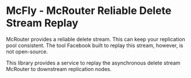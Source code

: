 # McFly - McRouter Reliable Delete Stream Replay

McRouter provides a reliable delete stream. This can keep your replication
pool consistent. The tool Facebook built to replay this stream, however, is
not open-source.

This library provides a service to replay the asynchronous delete stream
McRouter to downstream replication nodes.
